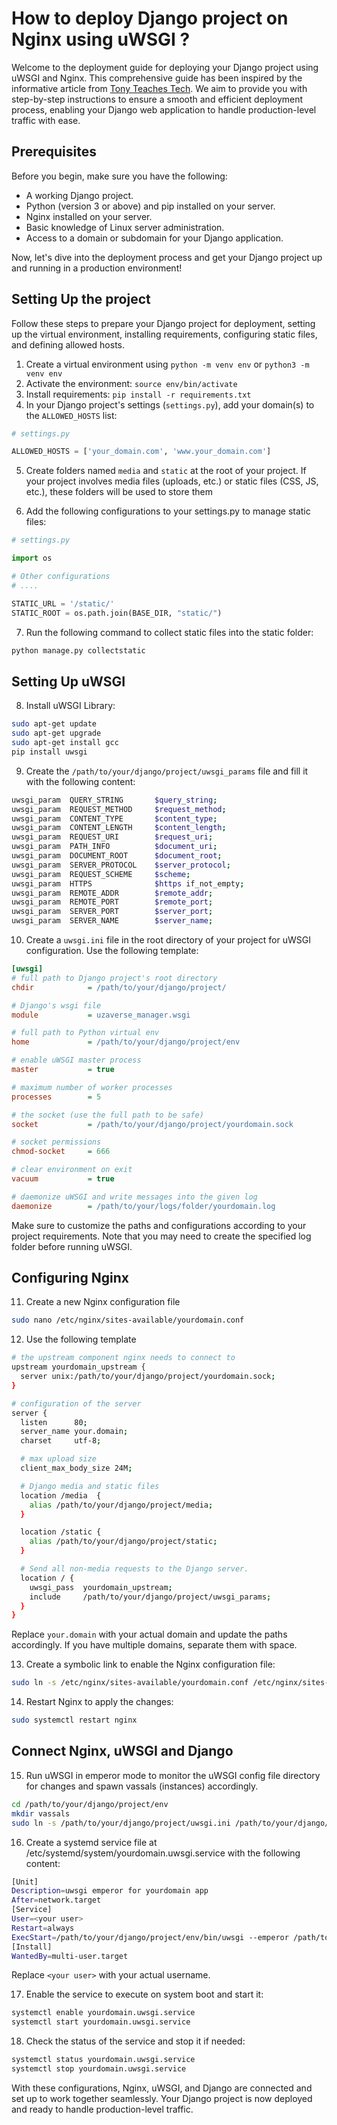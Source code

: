 # How to deploy Django project on Nginx using uWSGI ?

Welcome to the deployment guide for deploying your Django project using uWSGI and Nginx. This comprehensive guide has been inspired by the informative article from [Tony Teaches Tech](https://tonyteaches.tech/django-nginx-uwsgi-tutorial/). We aim to provide you with step-by-step instructions to ensure a smooth and efficient deployment process, enabling your Django web application to handle production-level traffic with ease.

## Prerequisites

Before you begin, make sure you have the following:

- A working Django project.
- Python (version 3 or above) and pip installed on your server.
- Nginx installed on your server.
- Basic knowledge of Linux server administration.
- Access to a domain or subdomain for your Django application.

Now, let's dive into the deployment process and get your Django project up and running in a production environment!

## Setting Up the project

Follow these steps to prepare your Django project for deployment, setting up the virtual environment, installing requirements, configuring static files, and defining allowed hosts.

1. Create a virtual environment using `python -m venv env` or  `python3 -m venv env`
2. Activate the environment: `source env/bin/activate`
3. Install requirements: `pip install -r requirements.txt`
4. In your Django project's settings (`settings.py`), add your domain(s) to the `ALLOWED_HOSTS` list:

```python
# settings.py

ALLOWED_HOSTS = ['your_domain.com', 'www.your_domain.com']
```

5. Create folders named `media` and `static` at the root of your project. If your project involves media files (uploads, etc.) or static files (CSS, JS, etc.), these folders will be used to store them

6. Add the following configurations to your settings.py to manage static files:

```python
# settings.py

import os

# Other configurations
# ....

STATIC_URL = '/static/'
STATIC_ROOT = os.path.join(BASE_DIR, "static/")
```

7. Run the following command to collect static files into the static folder:

```sh
python manage.py collectstatic
```

## Setting Up uWSGI

8. Install uWSGI Library:

```sh
sudo apt-get update
sudo apt-get upgrade
sudo apt-get install gcc
pip install uwsgi
```

9. Create the `/path/to/your/django/project/uwsgi_params` file and fill it with the following content:

```sh
uwsgi_param  QUERY_STRING       $query_string;
uwsgi_param  REQUEST_METHOD     $request_method;
uwsgi_param  CONTENT_TYPE       $content_type;
uwsgi_param  CONTENT_LENGTH     $content_length;
uwsgi_param  REQUEST_URI        $request_uri;
uwsgi_param  PATH_INFO          $document_uri;
uwsgi_param  DOCUMENT_ROOT      $document_root;
uwsgi_param  SERVER_PROTOCOL    $server_protocol;
uwsgi_param  REQUEST_SCHEME     $scheme;
uwsgi_param  HTTPS              $https if_not_empty;
uwsgi_param  REMOTE_ADDR        $remote_addr;
uwsgi_param  REMOTE_PORT        $remote_port;
uwsgi_param  SERVER_PORT        $server_port;
uwsgi_param  SERVER_NAME        $server_name;
```

10. Create a `uwsgi.ini` file in the root directory of your project for uWSGI configuration. Use the following template:

```ini
[uwsgi]
# full path to Django project's root directory
chdir            = /path/to/your/django/project/

# Django's wsgi file
module           = uzaverse_manager.wsgi

# full path to Python virtual env
home             = /path/to/your/django/project/env

# enable uWSGI master process
master           = true

# maximum number of worker processes
processes        = 5

# the socket (use the full path to be safe)
socket           = /path/to/your/django/project/yourdomain.sock

# socket permissions
chmod-socket     = 666

# clear environment on exit
vacuum           = true

# daemonize uWSGI and write messages into the given log
daemonize        = /path/to/your/logs/folder/yourdomain.log
```

Make sure to customize the paths and configurations according to your project requirements. Note that you may need to create the specified log folder before running uWSGI.

## Configuring Nginx

11. Create a new Nginx configuration file

```sh
sudo nano /etc/nginx/sites-available/yourdomain.conf
```

12. Use the following template

```sh
# the upstream component nginx needs to connect to
upstream yourdomain_upstream {
  server unix:/path/to/your/django/project/yourdomain.sock;
}

# configuration of the server
server {
  listen      80;
  server_name your.domain;
  charset     utf-8;

  # max upload size
  client_max_body_size 24M;

  # Django media and static files
  location /media  {
    alias /path/to/your/django/project/media;
  }

  location /static {
    alias /path/to/your/django/project/static;
  }

  # Send all non-media requests to the Django server.
  location / {
    uwsgi_pass  yourdomain_upstream;
    include     /path/to/your/django/project/uwsgi_params;
  }
}
```
Replace `your.domain` with your actual domain and update the paths accordingly. If you have multiple domains, separate them with space.

13. Create a symbolic link to enable the Nginx configuration file:

```sh
sudo ln -s /etc/nginx/sites-available/yourdomain.conf /etc/nginx/sites-enabled/
```

14. Restart Nginx to apply the changes:

```sh
sudo systemctl restart nginx
```

## Connect Nginx, uWSGI and Django

15. Run uWSGI in emperor mode to monitor the uWSGI config file directory for changes and spawn vassals (instances) accordingly.

```sh
cd /path/to/your/django/project/env
mkdir vassals
sudo ln -s /path/to/your/django/project/uwsgi.ini /path/to/your/django/project/env/vassals/
```

16. Create a systemd service file at /etc/systemd/system/yourdomain.uwsgi.service with the following content:

```sh
[Unit]
Description=uwsgi emperor for yourdomain app
After=network.target
[Service]
User=<your user>
Restart=always
ExecStart=/path/to/your/django/project/env/bin/uwsgi --emperor /path/to/your/django/project/env/vassals --uid www-data --gid www-data
[Install]
WantedBy=multi-user.target
```
Replace `<your user>` with your actual username.

17. Enable the service to execute on system boot and start it:

```sh
systemctl enable yourdomain.uwsgi.service
systemctl start yourdomain.uwsgi.service
```

18. Check the status of the service and stop it if needed:

```sh
systemctl status yourdomain.uwsgi.service
systemctl stop yourdomain.uwsgi.service
```

With these configurations, Nginx, uWSGI, and Django are connected and set up to work together seamlessly. Your Django project is now deployed and ready to handle production-level traffic.
